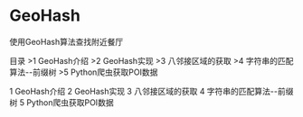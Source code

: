 # GeoHash
使用GeoHash算法查找附近餐厅

目录
	>1 GeoHash介绍
	>2 GeoHash实现
	>3 八邻接区域的获取
	>4 字符串的匹配算法--前缀树
	>5 Python爬虫获取POI数据

1 GeoHash介绍
2 GeoHash实现
3 八邻接区域的获取
4 字符串的匹配算法--前缀树
5 Python爬虫获取POI数据

